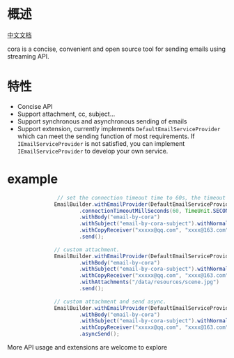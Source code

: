 # 概述
[中文文档](README_zh.md)  

cora is a concise, convenient and open source tool for sending emails using streaming API.
# 特性
+ Concise API
+ Support attachment, cc, subject...
+ Support synchronous and asynchronous sending of emails
+ Support extension, currently implements `DefaultEmailServiceProvider` which can meet the sending function of most requirements.
 If `IEmailServiceProvider` is not satisfied, you can implement `IEmailServiceProvider` to develop your own service.

# example

```java
                // set the connection timeout time to 60s, the timeout time to 50s, and specified the recipient and the CC.
               EmailBuilder.withEmailProvider(DefaultEmailServiceProvider.build("smtp.163.com", "gameending@163.com", "XXXXXXX")
                       .connectionTimeoutMillSeconds(60, TimeUnit.SECONDS).timeoutMilliSeconds(50, TimeUnit.SECONDS))
                       .withBody("email-by-cora")
                       .withSubject("email-by-cora-subject").withNormalReceiver("xxxxx@qq.com")
                       .withCopyReceiver("xxxxx@qq.com", "xxxx@163.com")
                       .send();
       
               // custom attachment.
               EmailBuilder.withEmailProvider(DefaultEmailServiceProvider.build("smtp.163.com", "gameending@163.com", "XXXXXXX"))
                       .withBody("email-by-cora")
                       .withSubject("email-by-cora-subject").withNormalReceiver("xxxxx@qq.com")
                       .withCopyReceiver("xxxxx@qq.com", "xxxx@163.com")
                       .withAttachments("/data/resources/scene.jpg")
                       .send();
       
               // custom attachment and send async.
               EmailBuilder.withEmailProvider(DefaultEmailServiceProvider.build("smtp.163.com", "gameending@163.com", "XXXXXXX"))
                       .withBody("email-by-cora")
                       .withSubject("email-by-cora-subject").withNormalReceiver("xxxxx@qq.com")
                       .withCopyReceiver("xxxxx@qq.com", "xxxx@163.com")
                       .asyncSend();
```

More API usage and extensions are welcome to explore